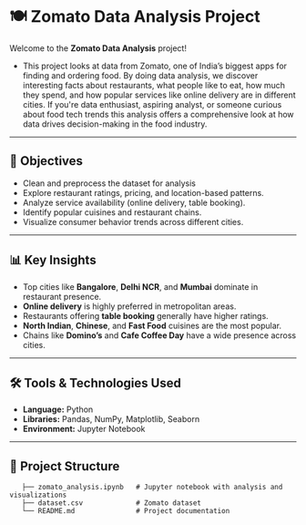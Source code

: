 # 🍽️ Zomato Data Analysis Project

Welcome to the **Zomato Data Analysis** project!

- This project looks at data from Zomato, one of India’s biggest apps for finding and ordering food. By doing data 
  analysis, we discover interesting facts about restaurants, what people like to eat, how much they spend, and how 
  popular services like online delivery are in different cities. If you're  data enthusiast, aspiring analyst, or 
  someone curious about food tech trends this analysis offers a comprehensive look at how data drives decision-making 
  in the food industry.
---

## 📌 Objectives

- Clean and preprocess the dataset for analysis
- Explore restaurant ratings, pricing, and location-based patterns.
- Analyze service availability (online delivery, table booking).
- Identify popular cuisines and restaurant chains.
- Visualize consumer behavior trends across different cities.

---

## 📊 Key Insights

- Top cities like **Bangalore**, **Delhi NCR**, and **Mumbai** dominate in restaurant presence.
- **Online delivery** is highly preferred in metropolitan areas.
- Restaurants offering **table booking** generally have higher ratings.
- **North Indian**, **Chinese**, and **Fast Food** cuisines are the most popular.
- Chains like **Domino’s** and **Cafe Coffee Day** have a wide presence across cities.

---

## 🛠️ Tools & Technologies Used

- **Language:** Python
- **Libraries:** Pandas, NumPy, Matplotlib, Seaborn
- **Environment:** Jupyter Notebook

---

## 📁 Project Structure
```
   ├── zomato_analysis.ipynb   # Jupyter notebook with analysis and visualizations
   ├── dataset.csv             # Zomato dataset
   └── README.md               # Project documentation
```
